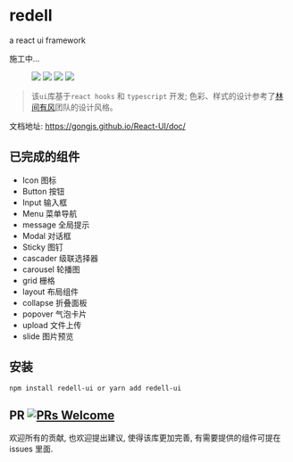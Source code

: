 # redell

a react ui framework

施工中...

<figure>
    <a href="https://img.shields.io/circleci/project/github/xuzpeng/fiona-ui/master.svg"><img src="https://img.shields.io/circleci/project/github/xuzpeng/fiona-ui/master.svg"></a>
    <a href="https://circleci.com/gh/xuzpeng/fiona-ui/tree/master"><img src="https://circleci.com/gh/xuzpeng/fiona-ui/tree/master.svg?style=svg"></a>
    <a href="https://img.shields.io/github/languages/count/xuzpeng/fiona-ui.svg"><img src="https://img.shields.io/github/languages/count/xuzpeng/fiona-ui.svg"></a>
    <a href="https://img.shields.io/npm/l/fiona-ui.svg"><img src="https://img.shields.io/npm/l/fiona-ui.svg"></a>
</figure>

> 该`ui`库基于`react hooks` 和 `typescript` 开发; 色彩、样式的设计参考了[林间有风](https://github.com/TaleLin)团队的设计风格。

文档地址: https://gongjs.github.io/React-UI/doc/

## 已完成的组件
- Icon 图标
- Button 按钮
- Input 输入框
- Menu 菜单导航
- message 全局提示
- Modal 对话框
- Sticky 图钉
- cascader 级联选择器
- carousel 轮播图
- grid 栅格
- layout 布局组件
- collapse 折叠面板
- popover 气泡卡片
- upload 文件上传
- slide 图片预览

## 安装

```shell
npm install redell-ui or yarn add redell-ui
```

## PR [![PRs Welcome](https://img.shields.io/badge/PRs-welcome-brightgreen.svg?style=flat-square)](http://makeapullrequest.com)

欢迎所有的贡献, 也欢迎提出建议, 使得该库更加完善, 有需要提供的组件可提在 issues 里面.


